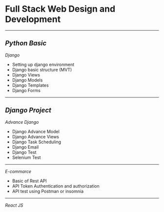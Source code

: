 # Full Stack Web Design and Development
---
*Python Basic*
---
*Django*
 - Setting up django environment  
 - Django basic structure (MVT) 
 - Django Views 
 - Django Models 
 - Django Templates 
 - Django Forms 
---
*Django Project*
---
*Advance Django*
 - Django Advance Model
 - Django Advance Views 
 - Django Task Scheduling 
 - Django Email
 - Django Test
 - Selenium Test 
---
*E-commarce*
 - Basic of Rest API 
 - API Token Authentication and authorization 
 - API test using Postman or insomnia 
---
*React JS*
